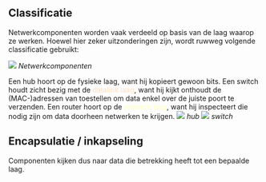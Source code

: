 ## Classificatie
Netwerkcomponenten worden vaak verdeeld op basis van de laag waarop ze werken. Hoewel hier zeker uitzonderingen zijn, wordt ruwweg volgende classificatie gebruikt:

![](https://3283203901-files.gitbook.io/~/files/v0/b/gitbook-x-prod.appspot.com/o/spaces%2FKrXKbRoPmGxyrXNQktCY%2Fuploads%2Fgit-blob-6e2e3664a97578f8fa23a048d9d8e9a0462d6e06%2Fnetwerkcomponenten.svg?alt=media)
*Netwerkcomponenten*

Een hub hoort op de fysieke laag, want hij kopieert gewoon bits. Een switch houdt zicht bezig met de <span style="color:#ffdfbe;">datalink laag</span>, want hij kijkt onthoudt de (MAC-)adressen van toestellen om data enkel over de juiste poort te verzenden. Een router hoort op de  <span style="color:#ffffbf;">netwerk laag</span>, want hij inspecteert die nodig zijn om data doorheen netwerken te krijgen.
![](https://apwt.gitbook.io/~gitbook/image?url=https%3A%2F%2F3283203901-files.gitbook.io%2F%7E%2Ffiles%2Fv0%2Fb%2Fgitbook-x-prod.appspot.com%2Fo%2Fspaces%252FKrXKbRoPmGxyrXNQktCY%252Fuploads%252Fgit-blob-546ce896bf19da04631dbd943df6cb5a25d50b82%252Fhubanimation.gif%3Falt%3Dmedia&width=768&dpr=4&quality=100&sign=1f96e31f&sv=1)
*hub*
![](https://apwt.gitbook.io/~gitbook/image?url=https%3A%2F%2F3283203901-files.gitbook.io%2F%7E%2Ffiles%2Fv0%2Fb%2Fgitbook-x-prod.appspot.com%2Fo%2Fspaces%252FKrXKbRoPmGxyrXNQktCY%252Fuploads%252Fgit-blob-89a80a2aa8ce2e83eceb66fef83b946ce88d9c1e%252Fswitchanimation.gif%3Falt%3Dmedia&width=400&dpr=2&quality=100&sign=74ced647&sv=1)
*switch*

## Encapsulatie / inkapseling
Componenten kijken dus naar data die betrekking heeft tot een bepaalde laag.